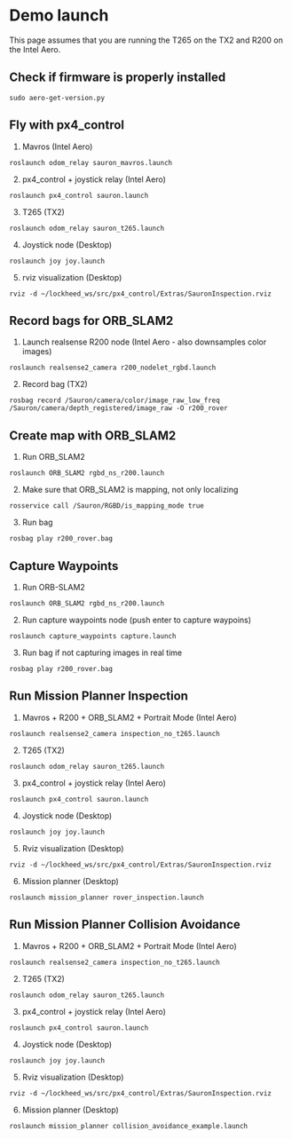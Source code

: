 # Demo launch

This page assumes that you are running the T265 on the TX2 and R200 on the Intel Aero.

## Check if firmware is properly installed

```
sudo aero-get-version.py
```

## Fly with px4_control

1) Mavros (Intel Aero)
```
roslaunch odom_relay sauron_mavros.launch
```

2) px4_control + joystick relay (Intel Aero)
```
roslaunch px4_control sauron.launch
```

3) T265 (TX2)
```
roslaunch odom_relay sauron_t265.launch
```

4) Joystick node (Desktop)
```
roslaunch joy joy.launch
```

5) rviz visualization (Desktop)
```
rviz -d ~/lockheed_ws/src/px4_control/Extras/SauronInspection.rviz
```

## Record bags for ORB_SLAM2

1) Launch realsense R200 node (Intel Aero - also downsamples color images)

```
roslaunch realsense2_camera r200_nodelet_rgbd.launch
```

2) Record bag (TX2)

```
rosbag record /Sauron/camera/color/image_raw_low_freq /Sauron/camera/depth_registered/image_raw -O r200_rover
```

## Create map with ORB_SLAM2

1) Run ORB_SLAM2

```
roslaunch ORB_SLAM2 rgbd_ns_r200.launch
```

2) Make sure that ORB_SLAM2 is mapping, not only localizing

```
rosservice call /Sauron/RGBD/is_mapping_mode true
```

3) Run bag

```
rosbag play r200_rover.bag
```

## Capture Waypoints

1) Run ORB-SLAM2
```
roslaunch ORB_SLAM2 rgbd_ns_r200.launch
```

2) Run capture waypoints node (push enter to capture waypoins)
```
roslaunch capture_waypoints capture.launch
```

3) Run bag if not capturing images in real time
```
rosbag play r200_rover.bag
```

## Run Mission Planner Inspection

1) Mavros + R200 + ORB_SLAM2 + Portrait Mode (Intel Aero)
```
roslaunch realsense2_camera inspection_no_t265.launch
```

2) T265 (TX2)
```
roslaunch odom_relay sauron_t265.launch
```

3) px4_control + joystick relay (Intel Aero)
```
roslaunch px4_control sauron.launch
```

4) Joystick node (Desktop)

```
roslaunch joy joy.launch
```

5) Rviz visualization (Desktop)

```
rviz -d ~/lockheed_ws/src/px4_control/Extras/SauronInspection.rviz
```

6) Mission planner (Desktop)

```
roslaunch mission_planner rover_inspection.launch
```

## Run Mission Planner Collision Avoidance

1) Mavros + R200 + ORB_SLAM2 + Portrait Mode (Intel Aero)
```
roslaunch realsense2_camera inspection_no_t265.launch
```

2) T265 (TX2)
```
roslaunch odom_relay sauron_t265.launch
```

3) px4_control + joystick relay (Intel Aero)
```
roslaunch px4_control sauron.launch
```

4) Joystick node (Desktop)

```
roslaunch joy joy.launch
```

5) Rviz visualization (Desktop)

```
rviz -d ~/lockheed_ws/src/px4_control/Extras/SauronInspection.rviz
```

6) Mission planner (Desktop)

```
roslaunch mission_planner collision_avoidance_example.launch
```
